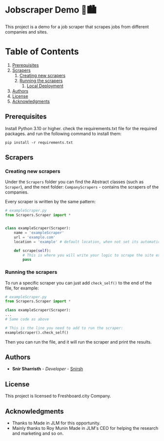 # Jobscraper Demo 🤖🏙️
This project is a demo for a job scraper that scrapes jobs from different companies and sites.

# Table of Contents
1. [Prerequisites](#Prerequisites)
2. [Scrapers](#Scrapers)
    1. [Creating new scrapers](#Creating-new-scrapers)
    2. [Running the scrapers](#Running-the-scrapers)
        1. [Local Deployment](#Local-Deployment)
3. [Authors](#Authors)
4. [License](#License)
5. [Acknowledgments](#Acknowledgments)



## Prerequisites

Install Python 3.10 or higher.
check the requirements.txt file for the required packages.
and run the following command to install them:
```
pip install -r requirements.txt
```

## Scrapers
### Creating new scrapers
Under the `Scrapers` folder you can find the Abstract classes (such as `Scraper`), and the next folder:
`CompanyScrapers` - contains the scrapers of the companies.

Every scraper is written by the same pattern:
```python
# exampleScraper.py
from Scrapers.Scraper import *


class exampleScraper(Scraper):
    name = 'exampleScraper'
    url = 'example.com'
    location = 'example' # default location, when not set its automatically 'Jerusalem'

    def scrape(self):
        # This is where you will write your logic to scrape the site example.com.
        pass
```

### Running the scrapers
To run a specific scraper you can just add `check_self()` to the end of the file, for example:
```python
# exampleScraper.py
from Scrapers.Scraper import *

class exampleScraper(Scraper):
...
# Same code as above

# This is the line you need to add to run the scraper:
exampleScraper().check_self()
```

Then you can run the file, and it will run the scraper and print the results.

## Authors

* **Snir Sharristh** - *Developer* - [Snirsh](https://github.com/Snirsh)

## License

This project is licensed to Freshboard.city Company.

## Acknowledgments

* Thanks to Made in JLM for this opportunity.
* Mainly thanks to Roy Munin Made in JLM's CEO for helping the research and marketing and so on.
